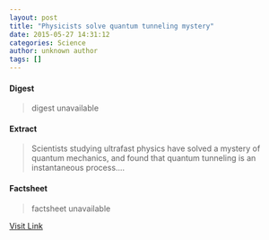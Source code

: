 ```yaml
---
layout: post
title: "Physicists solve quantum tunneling mystery"
date: 2015-05-27 14:31:12
categories: Science
author: unknown author
tags: []
---
```



#### Digest
>digest unavailable

#### Extract
>Scientists studying ultrafast physics have solved a mystery of quantum mechanics, and found that quantum tunneling is an instantaneous process....

#### Factsheet
>factsheet unavailable

[Visit Link](http://feeds.sciencedaily.com/~r/sciencedaily/~3/78m9KcpZfvM/150527103112.htm)


